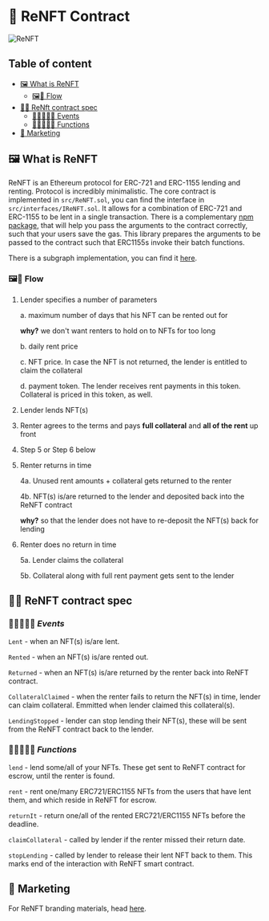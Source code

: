 # 🥂 **ReNFT Contract**

![ReNFT](https://raw.githubusercontent.com/re-nft/assets/main/mainLogov1.png)

## Table of content

- [🖼️ What is ReNFT](#🖼️-what-is-renft)
  - [🖼️🌊 Flow](#🖼️🌊-flow)
- [🤏🏻 ReNft contract spec](#🤏🏻-renft-contract-spec)
  - [🤏🏻👨🏻‍💻 Events](#🤏🏻👨🏻‍💻-events)
  - [🤏🏻👩🏽‍✈️ Functions](#🤏🏻👩🏽‍✈️-functions)
- [🎨 Marketing](#🎨-marketing)

## 🖼️ What is ReNFT

ReNFT is an Ethereum protocol for ERC-721 and ERC-1155 lending and renting. Protocol is incredibly minimalistic.
The core contract is implemented in `src/ReNFT.sol`, you can find the interface in `src/interfaces/IReNFT.sol`.
It allows for a combination of ERC-721 and ERC-1155 to be lent in a single transaction. There is a complementary [npm package](https://github.com/re-nft/sdk), that will help you pass the arguments to the contract correctly, such that your users save the gas. This library prepares the arguments to be passed to the contract such that ERC1155s invoke their batch functions.

There is a subgraph implementation, you can find it [here](https://github.com/re-nft/subgraph).

### 🖼️🌊 Flow

1. Lender specifies a number of parameters

   a. maximum number of days that his NFT can be rented out for

   **why?** we don't want renters to hold on to NFTs for too long

   b. daily rent price

   c. NFT price. In case the NFT is not returned, the lender is entitled to claim the collateral

   d. payment token. The lender receives rent payments in this token. Collateral is priced in this token, as well.

2. Lender lends NFT(s)

3. Renter agrees to the terms and pays **full collateral** and **all of the rent** up front

4. Step 5 or Step 6 below

5. Renter returns in time

   4a. Unused rent amounts + collateral gets returned to the renter

   4b. NFT(s) is/are returned to the lender and deposited back into the ReNFT contract

   **why?** so that the lender does not have to re-deposit the NFT(s) back for lending

6. Renter does no return in time

   5a. Lender claims the collateral

   5b. Collateral along with full rent payment gets sent to the lender

## 🤏🏻 **ReNFT contract spec**

### 🤏🏻👨🏻‍💻 **_Events_**

`Lent` - when an NFT(s) is/are lent.

`Rented` - when an NFT(s) is/are rented out.

`Returned` - when an NFT(s) is/are returned by the renter back into ReNFT contract.

`CollateralClaimed` - when the renter fails to return the NFT(s) in time, lender can claim collateral. Emmitted when lender claimed this collateral(s).

`LendingStopped` - lender can stop lending their NFT(s), these will be sent from the ReNFT contract back to the lender.

### 🤏🏻👩🏽‍✈️ **_Functions_**

`lend` - lend some/all of your NFTs. These get sent to ReNFT contract for escrow, until the renter is found.

`rent` - rent one/many ERC721/ERC1155 NFTs from the users that have lent them, and which reside in ReNFT for escrow.

`returnIt` - return one/all of the rented ERC721/ERC1155 NFTs before the deadline.

`claimCollateral` - called by lender if the renter missed their return date.

`stopLending` - called by lender to release their lent NFT back to them. This marks end of the interaction with ReNFT smart contract.

## 🎨 Marketing

For ReNFT branding materials, head [here](https://github.com/re-nft/assets).
